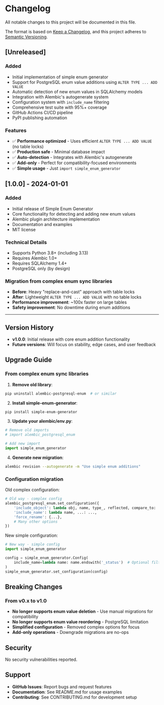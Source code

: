 # Changelog

All notable changes to this project will be documented in this file.

The format is based on [Keep a Changelog](https://keepachangelog.com/en/1.0.0/),
and this project adheres to [Semantic Versioning](https://semver.org/spec/v2.0.0.html).

## [Unreleased]

### Added
- Initial implementation of simple enum generator
- Support for PostgreSQL enum value additions using `ALTER TYPE ... ADD VALUE`
- Automatic detection of new enum values in SQLAlchemy models
- Integration with Alembic's autogenerate system
- Configuration system with `include_name` filtering
- Comprehensive test suite with 95%+ coverage
- GitHub Actions CI/CD pipeline
- PyPI publishing automation

### Features
- ✅ **Performance optimized** - Uses efficient `ALTER TYPE ... ADD VALUE` (no table locks)
- ✅ **Production safe** - Minimal database impact
- ✅ **Auto-detection** - Integrates with Alembic's autogenerate
- ✅ **Add-only** - Perfect for compatibility-focused environments
- ✅ **Simple usage** - Just `import simple_enum_generator`

## [1.0.0] - 2024-01-01

### Added
- Initial release of Simple Enum Generator
- Core functionality for detecting and adding new enum values
- Alembic plugin architecture implementation
- Documentation and examples
- MIT license

### Technical Details
- Supports Python 3.8+ (including 3.13)
- Requires Alembic 1.0+
- Requires SQLAlchemy 1.4+
- PostgreSQL only (by design)

### Migration from complex enum sync libraries
- **Before**: Heavy "replace-and-cast" approach with table locks
- **After**: Lightweight `ALTER TYPE ... ADD VALUE` with no table locks
- **Performance improvement**: ~100x faster on large tables
- **Safety improvement**: No downtime during enum additions

---

## Version History

- **v1.0.0**: Initial release with core enum addition functionality
- **Future versions**: Will focus on stability, edge cases, and user feedback

## Upgrade Guide

### From complex enum sync libraries

1. **Remove old library**:
```bash
pip uninstall alembic-postgresql-enum  # or similar
```

2. **Install simple-enum-generator**:
```bash
pip install simple-enum-generator
```

3. **Update your alembic/env.py**:
```python
# Remove old imports
# import alembic_postgresql_enum

# Add new import
import simple_enum_generator
```

4. **Generate new migration**:
```bash
alembic revision --autogenerate -m "Use simple enum additions"
```

### Configuration migration

Old complex configuration:
```python
# Old way - complex config
alembic_postgresql_enum.set_configuration({
    'include_object': lambda obj, name, type_, reflected, compare_to: ...,
    'include_name': lambda name, ...: ...,
    'force_rename': {...},
    # Many other options
})
```

New simple configuration:
```python
# New way - simple config
import simple_enum_generator

config = simple_enum_generator.Config(
    include_name=lambda name: name.endswith('_status')  # Optional filter
)
simple_enum_generator.set_configuration(config)
```

## Breaking Changes

### From v0.x to v1.0

- **No longer supports enum value deletion** - Use manual migrations for compatibility
- **No longer supports enum value reordering** - PostgreSQL limitation
- **Simplified configuration** - Removed complex options for focus
- **Add-only operations** - Downgrade migrations are no-ops

## Security

No security vulnerabilities reported.

## Support

- **GitHub Issues**: Report bugs and request features
- **Documentation**: See README.md for usage examples
- **Contributing**: See CONTRIBUTING.md for development setup
